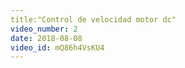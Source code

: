 ```yaml
---
title:"Control de velocidad motor dc"
video_number: 2
date: 2018-08-08
video_id: mQ86h4VsKU4
---
```

